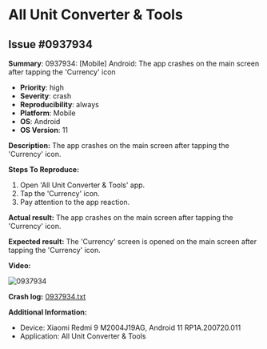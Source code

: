 # All Unit Converter & Tools

## Issue #0937934

**Summary**: 0937934: [Mobile] Android: The app crashes on the main screen after tapping the 'Currency' icon

- **Priority**: high
- **Severity**: crash
- **Reproducibility**: always
- **Platform**: Mobile
- **OS**: Android
- **OS Version**: 11

**Description:** The app crashes on the main screen after tapping the 'Currency' icon.

**Steps To Reproduce:**

1. Open 'All Unit Converter & Tools' app.
2. Tap the 'Currency' icon.
3. Pay attention to the app reaction.

**Actual result:** The app crashes on the main screen after tapping the 'Currency' icon.

**Expected result:** The 'Currency' screen is opened on the main screen after tapping the 'Currency' icon.

**Video:**

![0937934](0937934.jpg)

**Crash log:** [0937934.txt](0937934.txt)

**Additional Information:**

- Device: Xiaomi Redmi 9 M2004J19AG, Android 11 RP1A.200720.011
- Application: All Unit Converter & Tools
